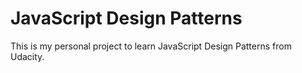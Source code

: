 # JavaScript Design Patterns
This is my personal project to learn JavaScript Design Patterns from Udacity.
